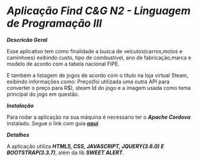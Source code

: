 # ***Aplicação Find C&G N2 - Linguagem de Programação III***

***Descricão Geral***

Esse aplicativo tem como finalidade a busca de veículos(carros,motos e caminhoes) exibindo custo, tipo de combustivel,
ano de fabricação,marca e modelo de acordo com a tabela nacional FIPE.

E também a listagem de jogos de acordo com o título na loja virtual Steam, exibindo informações como: Preço(foi utilizada
uma outra API para converter o preço para R$), steam Id do jogo e a imagem usada como tema principal do jogo em questão.

***Instalação***

Para rodar a aplicação na sua máquina é necessario ter o ***Apache Cordova*** instalado.
Segue o link com guia ***[aqui](https://cordova.apache.org/#getstarted)***.

***Detalhes***

A aplicação utiliza ***HTML5, CSS, JAVASCRIPT, JQUERY(3.6.0) E BOOTSTRAP(3.3.7)***, além da lib ***SWEET ALERT***.

